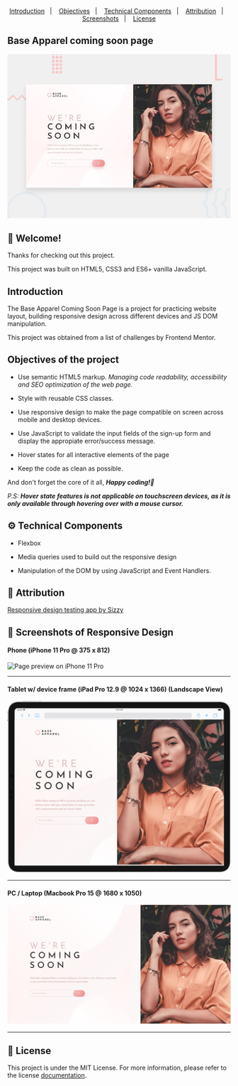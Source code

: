 <p align="center">
  <a href="#introduction">Introduction</a>&nbsp;&nbsp;&nbsp;|&nbsp;&nbsp;&nbsp;
  <a href="#objectives-of-the-project">Objectives</a>&nbsp;&nbsp;&nbsp;|&nbsp;&nbsp;&nbsp;
  <a href="#gear-technical-components">Technical Components</a>&nbsp;&nbsp;&nbsp;|&nbsp;&nbsp;&nbsp;
  <a href="#bookmark-attribution">Attribution</a>&nbsp;&nbsp;&nbsp;|&nbsp;&nbsp;&nbsp;
  <a href="#camera_flash-screenshots-of-responsive-design">Screenshots</a>&nbsp;&nbsp;&nbsp;|&nbsp;&nbsp;&nbsp;
  <a href="#memo-license">License</a>
</p>

## Base Apparel coming soon page

![Design preview for the Base Apparel coming soon page coding challenge](./design/desktop-preview.jpg)

## 👋 Welcome!

Thanks for checking out this project.

This project was built on HTML5, CSS3 and ES6+ vanilla JavaScript.

## Introduction

The Base Apparel Coming Soon Page is a project for practicing website layout, building responsive design across different devices and JS DOM manipulation. 

This project was obtained from a list of challenges by Frontend Mentor.

## Objectives of the project

* Use semantic HTML5 markup. *Managing code readability, accessibility and SEO optimization of the web page.*

* Style with reusable CSS classes. 

* Use responsive design to make the page compatible on screen across mobile and desktop devices.

* Use JavaScript to validate the input fields of the sign-up form and display the appropiate error/success message.

* Hover states for all interactive elements of the page

* Keep the code as clean as possible.

And don't forget the core of it all, _**Happy coding!🚀**_

_P.S:_ _**Hover state features is not applicable on touchscreen devices, as it is only available through hovering over with a mouse cursor.**_

## :gear: Technical Components

* Flexbox

* Media queries used to build out the responsive design

* Manipulation of the DOM by using JavaScript and Event Handlers.

## :bookmark: Attribution

[Responsive design testing app by Sizzy](https://a.paddle.com/v2/click/49831/114619?link=1947/ "Sizzy.co")

## :camera_flash: Screenshots of Responsive Design

#### Phone (iPhone 11 Pro @ 375 x 812)
![Page preview on iPhone 11 Pro](./screenshots/iPhone-11_(375x812).png)
<hr />

#### Tablet w/ device frame (iPad Pro 12.9 @ 1024 x 1366) (Landscape View)
![Page preview on iPad Pro 12.9 w/ device frame](./screenshots/iPad-Pro-12.9-landscape-view_(1024x1366).png)
<hr />

#### PC / Laptop (Macbook Pro 15 @ 1680 x 1050)
![Page preview on Macbook Pro 15](./screenshots/Macbook-Pro-15_(1680x1050).png)
<hr />

## :memo: License
This project is under the MIT License. For more information, please refer to the license [documentation](LICENSE).
